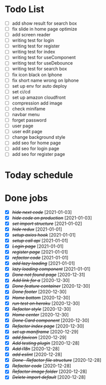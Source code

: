 # Todo List

- [ ] add show result for search box
- [ ] fix slide in home page optimize
- [ ] add screen reader
- [ ] writing test for login
- [ ] writing test for register
- [ ] writing test for index
- [ ] writing test for useComponent
- [ ] writing test for useDebounce
- [ ] writing test for search box
- [ ] fix icon black on Iphone
- [ ] fix short name wrong on Iphone
- [ ] set up env for auto deploy
- [ ] set ci/cd
- [ ] set up amazon cloudfront
- [ ] compression add image
- [ ] check minifame
- [ ] navbar menu
- [ ] forget password
- [ ] user page
- [ ] user edit page
- [ ] change background style
- [ ] add seo for home page
- [ ] add seo for login page
- [ ] add seo for register page

# Today schedule

# Done jobs

- [x] ~~_hide next code_~~ [2021-01-03]
- [x] ~~_hide code on production_~~ [2021-01-03]
- [x] ~~_set import structure_~~ [2021-01-02]
- [x] ~~_hide redux_~~ [2021-01-01]
- [x] ~~_setup axios hook_~~ [2021-01-01]
- [x] ~~_setup call api_~~ [2021-01-01]
- [x] ~~_Login page_~~ [2021-01-01]
- [x] ~~_register page_~~ [2021-01-01]
- [x] ~~_refactor code_~~ [2021-01-01]
- [x] ~~_add lazy loading_~~ [2021-01-01]
- [x] ~~_lazy loading component_~~ [2021-01-01]
- [x] ~~_Done not found page_~~ [2020-12-31]
- [x] ~~_Add link for a_~~ [2020-12-30]
- [x] ~~_Done feature container_~~ [2020-12-30]
- [x] ~~_Done footer_~~ [2020-12-30]
- [x] ~~_Home bottom_~~ [2020-12-30]
- [x] ~~_run test on heroku_~~ [2020-12-30]
- [x] ~~_Refactor style_~~ [2020-12-30]
- [x] ~~_Home center_~~ [2020-12-30]
- [x] ~~_Done Card component_~~ [2020-12-30]
- [x] ~~_Refactor index page_~~ [2020-12-30]
- [x] ~~_set up maniframe_~~ [2020-12-29]
- [x] ~~_add favicon_~~ [2020-12-29]
- [x] ~~_Add testing plugin_~~ [2020-12-28]
- [x] ~~_Add i18n_~~ [2020-12-28]
- [x] ~~_add eslint_~~ [2020-12-28]
- [x] ~~_*Done- Refactor file structure*_~~ [2020-12-28]
- [x] ~~_Refactor code_~~ [2020-12-28]
- [x] ~~_Refactor image folder_~~ [2020-12-28]
- [x] ~~_Delete import default_~~ [2020-12-28]
